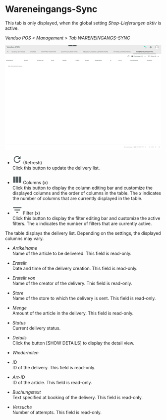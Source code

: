 # Wareneingangs-Sync

This tab is only displayed, when the global setting *Shop-Lieferungen aktiv* is active.

*Venduo POS > Management > Tab WARENEINGANGS-SYNC*

![Wareneingangs-Sync](/Assets/Screenshots/VenduoPOS/Management/WareneingangsSync/WareneingangsSync.png "[Wareneingangs-Sync]")

- ![Refresh](/Assets/Icons/Refresh01.png "[Refresh]") (Refresh)   
  Click this button to update the delivery list.

[comment]: <> (Is that right?)


- ![Columns](/Assets/Icons/Columns.png "[Columns]") Columns (x)   
  Click this button to display the column editing bar and customize the displayed columns and the order of columns in the table. The *x* indicates the number of columns that are currently displayed in the table.

- ![Filter](/Assets/Icons/Filter.png "[Filter]") Filter (x)   
  Click this button to display the filter editing bar and customize the active filters. The *x* indicates the number of filters that are currently active.

The table displays the delivery list.  Depending on the settings, the displayed columns may vary.

[comment]: <> (Is that right?)

- *Artikelname*   
  Name of the article to be delivered. This field is read-only.

- *Erstellt*   
  Date and time of the delivery creation. This field is read-only.

- *Erstellt von*   
  Name of the creator of the delivery. This field is read-only.

- *Store*   
  Name of the store to which the delivery is sent. This field is read-only.

- *Menge*   
  Amount of the article in the delivery. This field is read-only.

- *Status*   
  Current delivery status.

[comment]: <> (what statuses are available?)

- *Details*   
  Click the button [SHOW DETAILS] to display the detail view.

- *Wiederholen*   

  [comment]: <> (What does this column displays?)

- *ID*   
  ID of the delivery. This field is read-only.

- *Art-ID*   
  ID of the article. This field is read-only.

- *Buchungstext*   
  Text specified at booking of the delivery. This field is read-only.

- *Versuche*   
  Number of attempts. This field is read-only.


[comment]: <> (to be completed)
